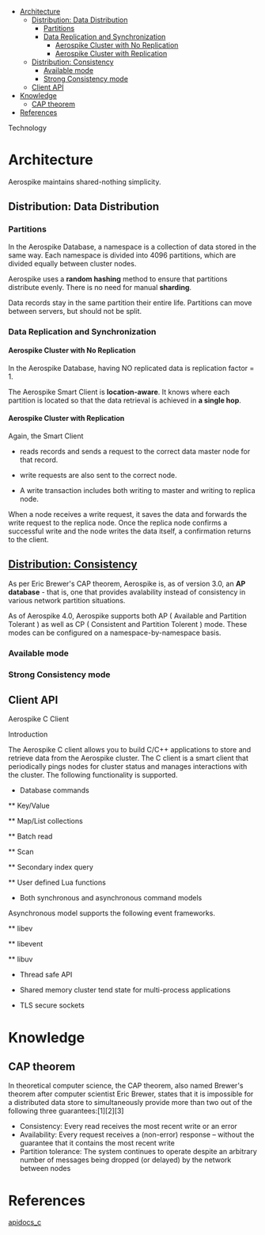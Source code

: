 <!-- MarkdownTOC -->

- [Architecture](#architecture)
  - [Distribution: Data Distribution](#distribution-data-distribution)
    - [Partitions](#partitions)
    - [Data Replication and Synchronization](#data-replication-and-synchronization)
      - [Aerospike Cluster with No Replication](#aerospike-cluster-with-no-replication)
      - [Aerospike Cluster with Replication](#aerospike-cluster-with-replication)
  - [Distribution: Consistency](#distribution-consistency)
    - [Available mode](#available-mode)
    - [Strong Consistency mode](#strong-consistency-mode)
  - [Client API](#client-api)
- [Knowledge](#knowledge)
  - [CAP theorem](#cap-theorem)
- [References](#references)

<!-- /MarkdownTOC -->

Technology

# Architecture

Aerospike maintains shared-nothing simplicity.

## Distribution: Data Distribution

### Partitions

In the Aerospike Database, a namespace is a collection of data stored in the same way. Each namespace is divided into 4096 partitions, which are divided equally between cluster nodes. 

Aerospike uses a __random hashing__ method to ensure that partitions distribute evenly. There is no need for manual __sharding__.

Data records stay in the same partition their entire life. Partitions can move between servers, but should not be split.

### Data Replication and Synchronization

#### Aerospike Cluster with No Replication

In the Aerospike Database, having NO replicated data is replication factor = 1.

The Aerospike Smart Client is __location-aware__. It knows where each partition is located so that the data retrieval is achieved in __a single hop__.

#### Aerospike Cluster with Replication

Again, the Smart Client
* reads records and sends a request to the correct data master node for that record.
* write requests are also sent to the correct node.

* A write transaction includes both writing to master and writing to replica node.

When a node receives a write request, it saves the data and forwards the write request to the replica node. Once the replica node confirms a successful write and the node writes the data itself, a confirmation returns to the client.

## [Distribution: Consistency](https://www.aerospike.com/docs/architecture/consistency.html)

As per Eric Brewer's CAP theorem, Aerospike is, as of version 3.0, an __AP database__ - that is, one that provides avalability instead of consistency in various network partition situations. 

As of Aerospike 4.0, Aerospike supports both AP ( Available and Partition Tolerant ) as well as CP ( Consistent and Partition Tolerent ) mode. These modes can be configured on a namespace-by-namespace basis.

### Available mode

### Strong Consistency mode



## Client API
Aerospike C Client

Introduction


The Aerospike C client allows you to build C/C++ applications to store and retrieve data from the Aerospike cluster. The C client is a smart client that periodically pings nodes for cluster status and manages interactions with the cluster. The following functionality is supported.

* Database commands

** Key/Value

** Map/List collections

** Batch read

** Scan

** Secondary index query

** User defined Lua functions

* Both synchronous and asynchronous command models

Asynchronous model supports the following event frameworks.

** libev

** libevent

** libuv

* Thread safe API

* Shared memory cluster tend state for multi-process applications

* TLS secure sockets

# Knowledge

## CAP theorem

In theoretical computer science, the CAP theorem, also named Brewer's theorem after computer scientist Eric Brewer, states that it is impossible for a distributed data store to simultaneously provide more than two out of the following three guarantees:[1][2][3]

* Consistency: Every read receives the most recent write or an error
* Availability: Every request receives a (non-error) response – without the guarantee that it contains the most recent write
* Partition tolerance: The system continues to operate despite an arbitrary number of messages being dropped (or delayed) by the network between nodes



# References
[apidocs_c](https://www.aerospike.com/apidocs/c/)<br/>

[]()<br/>

[]()<br/>

[]()<br/>

[]()<br/>

[]()<br/>

[]()<br/>
